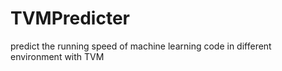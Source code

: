 # TVMPredicter
predict the running speed of machine learning code  in different environment  with TVM
